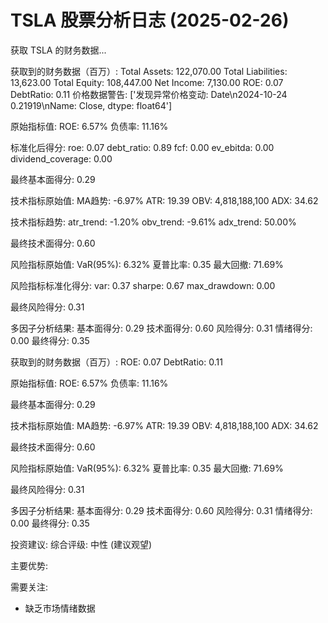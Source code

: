 # TSLA 股票分析日志 (2025-02-26)


获取 TSLA 的财务数据...

获取到的财务数据（百万）:
Total Assets: 122,070.00
Total Liabilities: 13,623.00
Total Equity: 108,447.00
Net Income: 7,130.00
ROE: 0.07
DebtRatio: 0.11
价格数据警告: ['发现异常价格变动: Date\n2024-10-24    0.21919\nName: Close, dtype: float64']

原始指标值:
ROE: 6.57%
负债率: 11.16%

标准化后得分:
roe: 0.07
debt_ratio: 0.89
fcf: 0.00
ev_ebitda: 0.00
dividend_coverage: 0.00

最终基本面得分: 0.29

技术指标原始值:
MA趋势: -6.97%
ATR: 19.39
OBV: 4,818,188,100
ADX: 34.62

技术指标趋势:
atr_trend: -1.20%
obv_trend: -9.61%
adx_trend: 50.00%

最终技术面得分: 0.60

风险指标原始值:
VaR(95%): 6.32%
夏普比率: 0.35
最大回撤: 71.69%

风险指标标准化得分:
var: 0.37
sharpe: 0.67
max_drawdown: 0.00

最终风险得分: 0.31

多因子分析结果:
基本面得分: 0.29
技术面得分: 0.60
风险得分: 0.31
情绪得分: 0.00
最终得分: 0.35

获取到的财务数据（百万）:
ROE: 0.07
DebtRatio: 0.11

原始指标值:
ROE: 6.57%
负债率: 11.16%

最终基本面得分: 0.29

技术指标原始值:
MA趋势: -6.97%
ATR: 19.39
OBV: 4,818,188,100
ADX: 34.62

最终技术面得分: 0.60

风险指标原始值:
VaR(95%): 6.32%
夏普比率: 0.35
最大回撤: 71.69%

最终风险得分: 0.31

多因子分析结果:
基本面得分: 0.29
技术面得分: 0.60
风险得分: 0.31
情绪得分: 0.00
最终得分: 0.35

投资建议:
综合评级: 中性 (建议观望)

主要优势:

需要关注:
- 缺乏市场情绪数据
